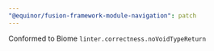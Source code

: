 ```yaml
---
"@equinor/fusion-framework-module-navigation": patch
---
```


Conformed to Biome `linter.correctness.noVoidTypeReturn`

